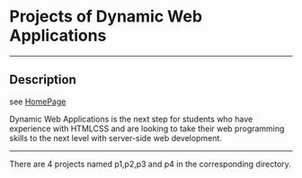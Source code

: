 # Projects of  Dynamic Web Applications

----
## Description
see [HomePage](httpdwa15.comHome)

 Dynamic Web Applications is the next step for students who have experience with HTMLCSS and are looking to take their web programming skills to the next level with server-side web development.

----
There are 4 projects named p1,p2,p3 and p4 in the corresponding directory.
